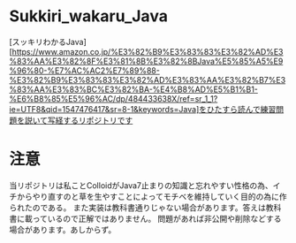 # Sukkiri_wakaru_Java
[スッキリわかるJava][https://www.amazon.co.jp/%E3%82%B9%E3%83%83%E3%82%AD%E3%83%AA%E3%82%8F%E3%81%8B%E3%82%8BJava%E5%85%A5%E9%96%80-%E7%AC%AC2%E7%89%88-%E3%82%B9%E3%83%83%E3%82%AD%E3%83%AA%E3%82%B7%E3%83%AA%E3%83%BC%E3%82%BA-%E4%B8%AD%E5%B1%B1-%E6%B8%85%E5%96%AC/dp/484433638X/ref=sr_1_1?ie=UTF8&qid=1547476417&sr=8-1&keywords=Java]をひたすら読んで練習問題を説いて写経するリポジトリです

# 注意
当リポジトリは私ことColloidがJava7止まりの知識と忘れやすい性格の為、イチからやり直すのと草を生やすことによってモチベを維持していく目的の為に作られたのである。
また実装は教科書通りじゃない場合があります。答えは教科書に載っているので正解ではありません。
問題があれば非公開や削除などする場合があります。あしからず。
